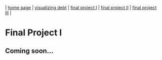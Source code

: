 | [home page](https://yuanmeng128.github.io/Ivy-YuanMeng-TSWD-portfolio/) | [visualizing debt](visualizing-government-debt) | [final project I](final-project-part-one) | [final project II](final-project-part-two) | [final project III](final-project-part-three) |

# Final Project I

## Coming soon...

